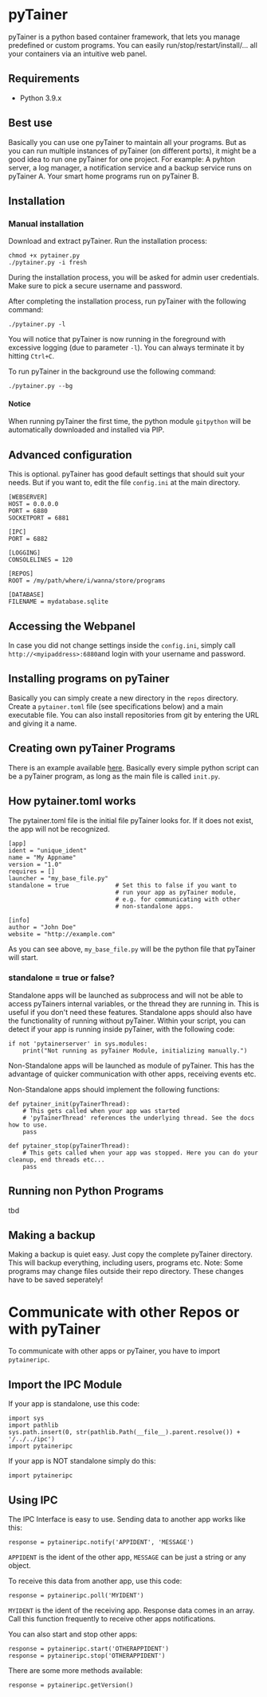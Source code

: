 # pyTainer
pyTainer is a python based container framework, that lets you manage predefined or custom programs. You can easily run/stop/restart/install/... all your containers via an intuitive web panel.

## Requirements
- Python 3.9.x

## Best use
Basically you can use one pyTainer to maintain all your programs. But as you can run multiple instances of pyTainer (on different ports), it might be a good idea to run one pyTainer for one project. For example: A pyhton server, a log manager, a notification service and a backup service runs on pyTainer A. Your smart home programs run on pyTainer B.

## Installation

### Manual installation
Download and extract pyTainer. Run the installation process:
```
chmod +x pytainer.py
./pytainer.py -i fresh
```
During the installation process, you will be asked for admin user credentials. Make sure to pick a secure username and password.

After completing the installation process, run pyTainer with the following command:
```
./pytainer.py -l
```
You will notice that pyTainer is now running in the foreground with excessive logging (due to parameter `-l`). You can always terminate it by hitting `Ctrl+C`.

To run pyTainer in the background use the following command:

```
./pytainer.py --bg
```

#### Notice
When running pyTainer the first time, the python module `gitpython` will be automatically downloaded and installed via PIP.

## Advanced configuration
This is optional. pyTainer has good default settings that should suit your needs. But if you want to, edit the file `config.ini` at the main directory.
```
[WEBSERVER]
HOST = 0.0.0.0
PORT = 6880
SOCKETPORT = 6881

[IPC]
PORT = 6882

[LOGGING]
CONSOLELINES = 120

[REPOS]
ROOT = /my/path/where/i/wanna/store/programs

[DATABASE]
FILENAME = mydatabase.sqlite
```

## Accessing the Webpanel
In case you did not change settings inside the `config.ini`, simply call `http://<myipaddress>:6880`and login with your username and password.

## Installing programs on pyTainer
Basically you can simply create a new directory in the `repos` directory. Create a `pytainer.toml` file (see specifications below) and a main executable file. You can also install repositories from git by entering the URL and giving it a name.

## Creating own pyTainer Programs
There is an example available [here](https://github.com/mokny/pytainer_example). Basically every simple python script can be a pyTainer program, as long as the main file is called `init.py`.

## How pytainer.toml works
The pytainer.toml file is the initial file pyTainer looks for. If it does not exist, the app will not be recognized.
```
[app]
ident = "unique_ident"
name = "My Appname"
version = "1.0"
requires = []
launcher = "my_base_file.py"
standalone = true             # Set this to false if you want to 
                              # run your app as pyTainer module,
                              # e.g. for communicating with other
                              # non-standalone apps.

[info]
author = "John Doe"
website = "http://example.com"
```
As you can see above, `my_base_file.py` will be the python file that pyTainer will start.

### standalone = true or false?
Standalone apps will be launched as subprocess and will not be able to access pyTainers internal variables, or the thread they are running in. This is useful if you don't need these features. Standalone apps should also have the functionality of running without pyTainer. Within your script, you can detect if your app is running inside pyTainer, with the following code:
```
if not 'pytainerserver' in sys.modules:
    print("Not running as pyTainer Module, initializing manually.")
```

Non-Standalone apps will be launched as module of pyTainer. This has the advantage of quicker communication with other apps, receiving events etc.

Non-Standalone apps should implement the following functions:
```
def pytainer_init(pyTainerThread):
    # This gets called when your app was started
    # 'pyTainerThread' references the underlying thread. See the docs how to use.
    pass

def pytainer_stop(pyTainerThread):
    # This gets called when your app was stopped. Here you can do your cleanup, end threads etc...
    pass
```

## Running non Python Programs
tbd

## Making a backup
Making a backup is quiet easy. Just copy the complete pyTainer directory. This will backup everything, including users, programs etc. Note: Some programs may change files outside their repo directory. These changes have to be saved seperately!

# Communicate with other Repos or with pyTainer
To communicate with other apps or pyTainer, you have to import `pytaineripc`.

## Import the IPC Module
If your app is standalone, use this code:
```
import sys
import pathlib
sys.path.insert(0, str(pathlib.Path(__file__).parent.resolve()) + '/../../ipc')
import pytaineripc
```
If your app is NOT standalone simply do this:
```
import pytaineripc
```

## Using IPC
The IPC Interface is easy to use. Sending data to another app works like this:
```
response = pytaineripc.notify('APPIDENT', 'MESSAGE')
```
`APPIDENT` is the ident of the other app, `MESSAGE` can be just a string or any object.

To receive this data from another app, use this code:

```
response = pytaineripc.poll('MYIDENT')
```
`MYIDENT` is the ident of the receiving app. Response data comes in an array. Call this function frequently to receive other apps notifications.

You can also start and stop other apps:
```
response = pytaineripc.start('OTHERAPPIDENT')
response = pytaineripc.stop('OTHERAPPIDENT')
```

There are some more methods available:
```
response = pytaineripc.getVersion()
```
